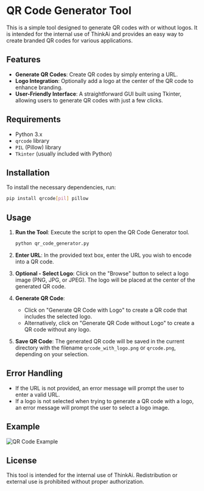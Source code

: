 # QR Code Generator Tool

This is a simple tool designed to generate QR codes with or without logos. It is intended for the internal use of ThinkAi and provides an easy way to create branded QR codes for various applications.

## Features

- **Generate QR Codes**: Create QR codes by simply entering a URL.
- **Logo Integration**: Optionally add a logo at the center of the QR code to enhance branding.
- **User-Friendly Interface**: A straightforward GUI built using Tkinter, allowing users to generate QR codes with just a few clicks.

## Requirements

- Python 3.x
- `qrcode` library
- `PIL` (Pillow) library
- `Tkinter` (usually included with Python)

## Installation

To install the necessary dependencies, run:

```bash
pip install qrcode[pil] pillow
```

## Usage

1. **Run the Tool**: Execute the script to open the QR Code Generator tool.

   ```bash
   python qr_code_generator.py
   ```

2. **Enter URL**: In the provided text box, enter the URL you wish to encode into a QR code.

3. **Optional - Select Logo**: Click on the "Browse" button to select a logo image (PNG, JPG, or JPEG). The logo will be placed at the center of the generated QR code.

4. **Generate QR Code**:
   - Click on "Generate QR Code with Logo" to create a QR code that includes the selected logo.
   - Alternatively, click on "Generate QR Code without Logo" to create a QR code without any logo.

5. **Save QR Code**: The generated QR code will be saved in the current directory with the filename `qrcode_with_logo.png` or `qrcode.png`, depending on your selection.

## Error Handling

- If the URL is not provided, an error message will prompt the user to enter a valid URL.
- If a logo is not selected when trying to generate a QR code with a logo, an error message will prompt the user to select a logo image.

## Example

![QR Code Example](example.png)

## License

This tool is intended for the internal use of ThinkAi. Redistribution or external use is prohibited without proper authorization.
